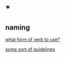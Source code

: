 # *

## naming

[what form of verb to use?](https://softwareengineering.stackexchange.com/questions/404650/what-form-of-verb-to-use-imperative-verb-or-third-person-verb-in-programming)

[some sort of guidelines](https://github.com/kettanaito/naming-cheatsheet)
